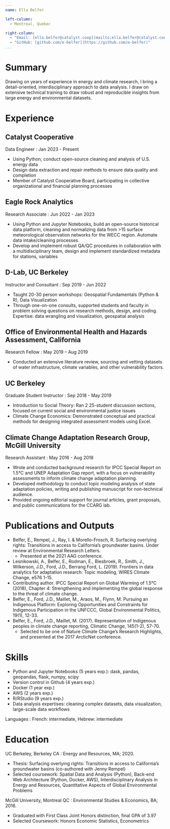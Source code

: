 ```yaml
---
name: Ella Belfer

left-column:
  - Montreal, Quebec

right-column:
  - "Email: [ella.belfer@catalyst.coop](mailto:ella.belfer@catalyst.coop)"
  - "GitHub: [github.com/e-belfer](https://github.com/e-belfer)"
...
```


# Summary

Drawing on years of experience in energy and climate research, I bring a detail-oriented, interdisciplinary approach to data analysis. I draw on extensive technical training to draw robust and reproducible insights from large energy and environmental datasets.

# Experience

## Catalyst Cooperative

Data Engineer
: Jan 2023 - Present

- Using Python, conduct open-source cleaning and analysis of U.S. energy data
- Design data extraction and repair methods to ensure data quality and completion
- Member of Catalyst Cooperative Board, participating in collective organizational and financial planning processes

## Eagle Rock Analytics

Research Associate
: Jun 2022 - Jan 2023

- Using Python and Jupyter Notebooks, build an open-source historical data platform, cleaning and normalizing data from >15 surface meteorological observation networks for the WECC region. Automate data intake/cleaning processes.
- Develop and implement robust QA/QC procedures in collaboration with a multidisciplinary team, design and implement standardized metadata for stations, variables

## D-Lab, UC Berkeley

Instructor and Consultant
: Sep 2019 - Jun 2022

- Taught 20-30 person workshops: Geospatial Fundamentals (Python & R), Data Visualization
- Through one-on-one consults, supported students and faculty in problem solving questions on research methods, design, and coding. Expertise: data wrangling and visualization, geospatial analysis

## Office of Environmental Health and Hazards Assessment, California

Research Fellow
: May 2019 – Aug 2019

- Conducted an extensive literature review, sourcing and vetting datasets of water infrastructure, climate variables, and other vulnerability factors.

## UC Berkeley

Graduate Student Instructor
: Sep 2018 - May 2019

- Introduction to Social Theory: Ran 2 25-student discussion sections, focused on current social and environmental justice issues
- Climate Change Economics: Demonstrated conceptual and practical methods for designing integrated assessment models using Excel.

## Climate Change Adaptation Research Group, McGill University

Research Assistant
: May 2016 - Aug 2018

- Wrote and conducted background research for IPCC Special Report on 1.5°C and UNEP Adaptation Gap report, with a focus on vulnerability assessments to inform climate change adaptation planning.
- Developed methodology to conduct topic modeling analysis of state adaptation policies, writing and publishing manuscript for non-technical audience.
- Provided ongoing editorial support for journal articles, grant proposals, and public communications for the CCARG lab.

# Publications and Outputs

- Belfer, E., Rempel, J., Ray, I. & Morello-Frosch, R. Surfacing overlying rights: Transitions in access to California’s groundwater basins. Under review at Environmental Research Letters.
  - Presented at the 2021 AAG conference.
- Lesnikowski, A., Belfer, E., Rodman, E., Biesbroek, R., Smith, J., Wilkerson, J.D., Ford, J.D., Berrang Ford, L. (2019). Frontiers in data analytics for adaptation research: Topic modeling, WIRES Climate Change, e576 1-15.
- Contributing author. IPCC Special Report on Global Warming of 1.5°C (2018), Chapter 4: Strengthening and implementing the global response to the threat of climate change.
- Belfer, E., Ford, J.D., Maillet, M., Araos, M., Flynn, M. Pursuing an Indigenous Platform: Exploring Opportunities and Constraints for Indigenous Participation in the UNFCCC, Global Environmental Politics, 19(1), 12-33.
- Belfer, E., Ford, J.D., Maillet, M. (2017). Representation of Indigenous peoples in climate change reporting, Climatic Change, 145(1-2), 57-70.
  - Selected to be one of Nature Climate Change’s Research Highlights, and presented at the 2017 ArcticNet conference.

# Skills

- Python and Jupyter Notebooks (5 years exp.): dask, pandas, geopandas, flask, numpy, scipy
- Version control in Github (4 years exp.)
- Docker (1 year exp.)
- AWS (2 years exp.)
- R/RStudio (9 years exp.)
- Data analysis expertises: cleaning complex datasets, data visualization, large-scale data workflows

Languages
: French: intermediate, Hebrew: intermediate

# Education

UC Berkeley, Berkeley CA
: Energy and Resources, MA; 2020.

- Thesis: Surfacing overlying rights: Transitions in access to California’s groundwater basins (co-authored with Jenny Rempel)
- Selected coursework: Spatial Data and Analysis (Python), Back-end Web Architecture (Python, Docker, AWS), Interdisciplinary Analysis in Energy and Resources, Quantitative Aspects of Global Environmental Problems

McGill University, Montreal QC
: Environmental Studies & Economics, BA; 2016.

- Graduated with First Class Joint Honors distinction, final GPA of 3.97
- Selected Coursework: Honors Economic Statistics, Econometrics

